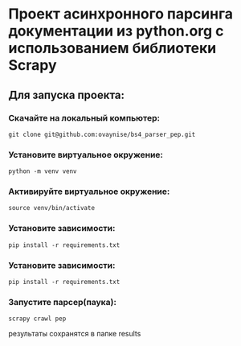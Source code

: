 # Проект асинхронного парсинга документации из python.org с использованием библиотеки Scrapy

## Для запуска проекта:
### Скачайте на локальный компьютер:
```angular2html
git clone git@github.com:ovaynise/bs4_parser_pep.git
```


### Установите виртуальное окружение:
```angular2html
python -m venv venv
```
### Активируйте виртуальное окружение:
```angular2html
source venv/bin/activate
```
### Установите зависимости:
```angular2html
pip install -r requirements.txt
```
### Установите зависимости:
```angular2html
pip install -r requirements.txt
```
### Запустите парсер(паука):
```angular2html
scrapy crawl pep 
```
результаты сохранятся в папке results

